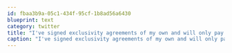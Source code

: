 ```yaml
---
id: fbaa3b9a-05c1-434f-95cf-1b8ad56a6430
blueprint: text
category: twitter
title: "I've signed exclusivity agreements of my own and will only pay bills that are sent to me in HP ink on Hammer-mill paper"
caption: "I've signed exclusivity agreements of my own and will only pay bills that are sent to me in HP ink on Hammer-mill paper"
---
```

